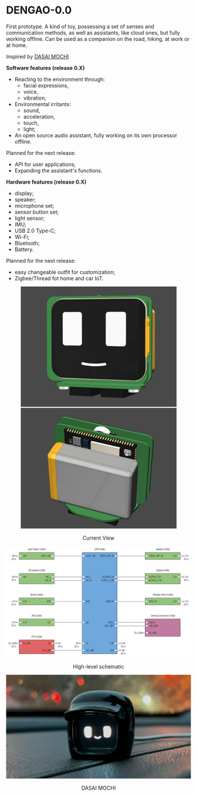 # DENGAO-0.0

First prototype.
A kind of toy, possessing a set of senses and communication methods, as well as assistants, like cloud ones, but fully working offline.
Can be used as a companion on the road, hiking, at work or at home.

Inspired by [DASAI MOCHI](https://dasai.com.au/)

**Software features (release 0.X)**
- Reacting to the environment through:
    - facial expressions,
    - voice,
    - vibration;
- Environmental irritants:
    - sound,
    - acceleration,
    - touch,
    - light;
- An open source audio assistant, fully working on its own processor offline.

Planned for the next release:
- API for user applications;
- Expanding the assistant's functions.

**Hardware features (release 0.X)**

- display;
- speaker;
- microphone set;
- sensor button set;
- light sensor;
- IMU;
- USB 2.0 Type-C;
- Wi-Fi;
- Bluetooth;
- Battery.

Planned for the next release:
- easy changeable outfit for customization;
- Zigbee/Thread fot home and car IoT.

<p align="center">
  <img src="2_Docs/0_Description_Git/front_view.PNG" width="425"/>
  <img src="2_Docs/0_Description_Git/rear_view.PNG" width="425"/>
</p>
<p align="center">
Current View
</p>

<p align="center">
  <img src="2_Docs/0_Description_Git/sch.png" width="850"/>
</p>
<p align="center">
High-level schematic
</p>

<p align="center">
  <img src="2_Docs/0_Description_Git/dasai_mochi.jpg" width="850"/>
</p>
<p align="center">
DASAI MOCHI
</p>
